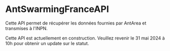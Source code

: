 # AntSwarmingFranceAPI

Cette API permet de récupérer les données fournies par AntArea et transmises à l'INPN.

Cette API est actuellement en construction. Veuillez revenir le 31 mai 2024 à 10h pour obtenir un update sur le statut.